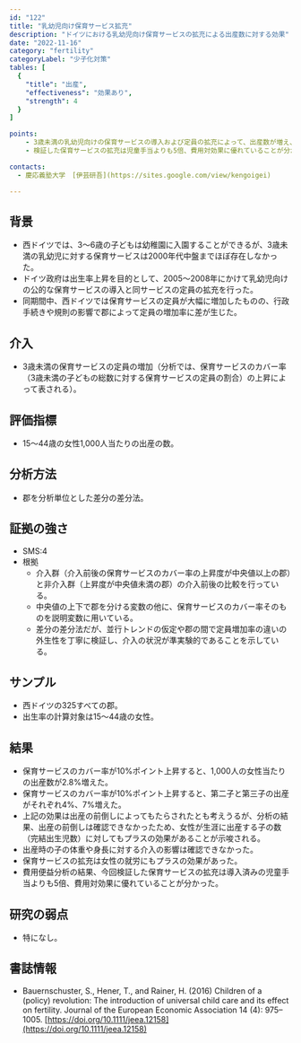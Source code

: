 ```yaml
---
id: "122"
title: "乳幼児向け保育サービス拡充" 
description: "ドイツにおける乳幼児向け保育サービスの拡充による出産数に対する効果" 
date: "2022-11-16" 
category: "fertility" 
categoryLabel: "少子化対策" 
tables: [
  {
    "title": "出産", 
    "effectiveness": "効果あり", 
    "strength": 4 
  } 
]

points:
    - 3歳未満の乳幼児向けの保育サービスの導入および定員の拡充によって、出産数が増え、第二子や第三子の出産が増えた。
    - 検証した保育サービスの拡充は児童手当よりも5倍、費用対効果に優れていることが分かった。

contacts:
  - 慶応義塾大学　[伊芸研吾](https://sites.google.com/view/kengoigei)

---
```


## 背景 
- 西ドイツでは、3～6歳の子どもは幼稚園に入園することができるが、3歳未満の乳幼児に対する保育サービスは2000年代中盤までほぼ存在しなかった。
- ドイツ政府は出生率上昇を目的として、2005～2008年にかけて乳幼児向けの公的な保育サービスの導入と同サービスの定員の拡充を行った。
- 同期間中、西ドイツでは保育サービスの定員が大幅に増加したものの、行政手続きや規則の影響で郡によって定員の増加率に差が生じた。

## 介入
- 3歳未満の保育サービスの定員の増加（分析では、保育サービスのカバー率（3歳未満の子どもの総数に対する保育サービスの定員の割合）の上昇によって表される）。

## 評価指標
- 15～44歳の女性1,000人当たりの出産の数。

## 分析方法
- 郡を分析単位とした差分の差分法。

## 証拠の強さ
- SMS:4
- 根拠 
    - 介入群（介入前後の保育サービスのカバー率の上昇度が中央値以上の郡）と非介入群（上昇度が中央値未満の郡）の介入前後の比較を行っている。
    - 中央値の上下で郡を分ける変数の他に、保育サービスのカバー率そのものを説明変数に用いている。
    - 差分の差分法だが、並行トレンドの仮定や郡の間で定員増加率の違いの外生性を丁寧に検証し、介入の状況が準実験的であることを示している。


## サンプル
- 西ドイツの325すべての郡。
- 出生率の計算対象は15～44歳の女性。

## 結果
- 保育サービスのカバー率が10%ポイント上昇すると、1,000人の女性当たりの出産数が2.8%増えた。
- 保育サービスのカバー率が10%ポイント上昇すると、第二子と第三子の出産がそれぞれ4%、7%増えた。
- 上記の効果は出産の前倒しによってもたらされたとも考えうるが、分析の結果、出産の前倒しは確認できなかったため、女性が生涯に出産する子の数（完結出生児数）に対してもプラスの効果があることが示唆される。
- 出産時の子の体重や身長に対する介入の影響は確認できなかった。
- 保育サービスの拡充は女性の就労にもプラスの効果があった。
- 費用便益分析の結果、今回検証した保育サービスの拡充は導入済みの児童手当よりも5倍、費用対効果に優れていることが分かった。

## 研究の弱点
- 特になし。

## 書誌情報
- Bauernschuster, S., Hener, T., and Rainer, H. (2016) Children of a (policy) revolution: The introduction of universal child care and its effect on fertility. Journal of the European Economic Association 14 (4): 975–1005. [https://doi.org/10.1111/jeea.12158](https://doi.org/10.1111/jeea.12158)
